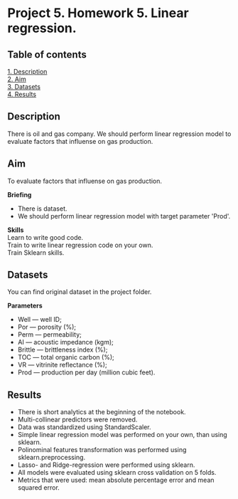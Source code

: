 # Project 5. Homework 5. Linear regression.

## Table of contents
[1. Description](https://github.com/ekaterinatao/Tutorial_projects/tree/main/project_5/README.md#Description)   
[2. Aim](https://github.com/ekaterinatao/Tutorial_projects/tree/main/project_5/README.md#Aim)  
[3. Datasets](https://github.com/ekaterinatao/Tutorial_projects/tree/main/project_5/README.md#Datasets)  
[4. Results](https://github.com/ekaterinatao/Tutorial_projects/tree/main/project_5/README.md#Results)  

## Description
There is oil and gas company. We should perform linear regression model to evaluate factors that influense on gas production.

## Aim
To evaluate factors that influense on gas production.  

**Briefing**  
- There is dataset.
- We should perform linear regression model with target parameter 'Prod'.  

**Skills**  
Learn to write good code.  
Train to write linear regression code on your own.  
Train Sklearn skills.  

## Datasets
You can find original dataset in the project folder.  

**Parameters**
- Well — well ID;
- Por — porosity (%);
- Perm — permeability;
- AI —  acoustic impedance (kgm);
- Brittle — brittleness index (%);
- TOC — total organic carbon (%);
- VR — vitrinite reflectance (%);
- Prod — production per day (million cubic feet).  

## Results
- There is short analytics at the beginning of the notebook.  
- Multi-collinear predictors were removed.
- Data was standardized using StandardScaler.
- Simple linear regression model was performed on your own, than using sklearn.
- Polinominal features transformation was performed using sklearn.preprocessing.
- Lasso- and Ridge-regression were performed using sklearn.
- All models were evaluated using sklearn cross validation on 5 folds.
- Metrics that were used: mean absolute percentage error and mean squared error.